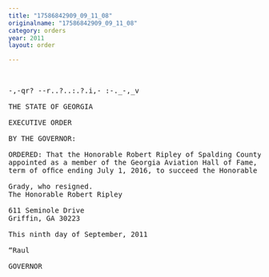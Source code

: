 ```yaml
---
title: "17586842909_09_11_08"
originalname: "17586842909_09_11_08"
category: orders
year: 2011
layout: order

---
```

<pre>
 

-,-qr? --r..?..:.?.i,- :-._-,_v

THE STATE OF GEORGIA

EXECUTIVE ORDER

BY THE GOVERNOR:

ORDERED: That the Honorable Robert Ripley of Spalding County, Georgia, is
appointed as a member of the Georgia Aviation Hall of Fame, for a
term of ofﬁce ending July 1, 2016, to succeed the Honorable Arthur

Grady, who resigned.
The Honorable Robert Ripley

611 Seminole Drive
Griffin, GA 30223

This ninth day of September, 2011

“Raul

GOVERNOR

</pre>
